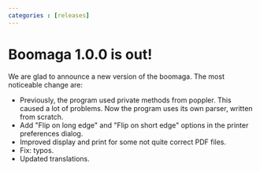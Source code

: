 ```yaml
---
categories : [releases]
---
```


Boomaga 1.0.0 is out!
=====================
We are glad to announce a new version of the boomaga. The most noticeable change are:

* Previously, the program used private methods from poppler. This caused a lot of problems. Now the program uses its own parser, written from scratch.
* Add "Flip on long edge" and "Flip on short edge" options in the printer preferences dialog.
* Improved display and print for some not quite correct PDF files.
* Fix: typos.
* Updated translations.

